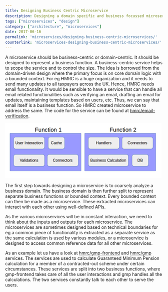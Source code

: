```yaml
---
title: Designing Business Centric Microservice
description: Designing a domain specific and business focussed microservice. Designing a domain specific microservices. The article discussed couple of examples of live and well-defined business centric microservices
tags: ["microservices", "design"]
category: ["architecture", "microservices"]
date: 2017-06-16
permalink: 'microservices/designing-business-centric-microservices/'
counterlink: 'microservices-designing-business-centric-microservices/'
---
```



A microservice should be business-centric or domain-centric. It should be designed to represent a business function. A business-centric service helps to scope the service and to control the size. The idea is borrowed from the domain-driven design where the primary focus is on core domain logic with a bounded context. For eg HMRC is a huge organization and it needs to send many updates to all taxpayers across the UK. Hence, HMRC needs email functionality. It would be sensible to have a service that can handle all email related functionalities such as verifying an email, drafting an email for updates, maintaining templates based on users, etc. Thus, we can say that email itself is a business function. So HMRC created microservice to address the same. The code for the service can be found at <a href="https://github.com/hmrc/email-verification" target="_blank">hmrc/email-verification</a>.

![Designing Business Centric Microservice](https://raw.githubusercontent.com/Gaur4vGaur/traveller/master/images/microservices/2017-06-16-designing-business-centric-microservices.png)

The first step towards designing a microservice is to coarsely analyze a  business domain. The business domain is then further split to represent separate business functions or bounded context. Every bounded context can then be made as a microservice. These extracted microservices can interact with each other using well-defined APIs.

As the various microservices will be in constant interaction, we need to think about the inputs and outputs for each microservice. The microservices are sometimes designed based on technical boundaries for eg a common piece of functionality is extracted as a separate service as the same calculation is used by various modules, or a microservice is designed to access common reference data for all other microservices.

As an example let us have a look at <a href="https://github.com/hmrc/gmp-frontend" target="_blank">hmrc/gmp-frontend</a> and <a href="https://github.com/hmrc/gmp" target="_blank">hmrc/gmp</a> services. The services are used to calculate Guaranteed Minimum Pension calculation for a member of a contracted-out scheme under certain circumstances. These services are split into two business functions, where gmp-frontend takes care of all the user interactions and gmp handles all the calculations. The two services constantly talk to each other to serve the users.


